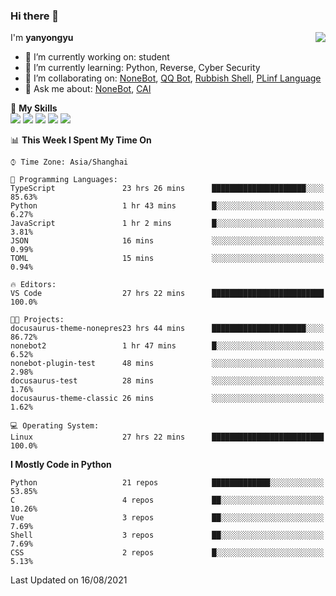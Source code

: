 ### Hi there 👋

<a href="#">
  <img align="right" src="https://github-readme-stats.vercel.app/api?username=yanyongyu&count_private=true&show_icons=true&bg_color=15,f2f7fd,E0EAFC" />
</a>

I'm **yanyongyu**

- 🔭 I’m currently working on: student
- 🌱 I’m currently learning: Python, Reverse, Cyber Security
- 👯 I’m collaborating on: [NoneBot](https://github.com/nonebot), [QQ Bot](https://github.com/Mrs4s/go-cqhttp), [Rubbish Shell](https://github.com/yanyongyu/rubbish), [PLinf Language](https://github.com/yanyongyu/PLinf)
- 💬 Ask me about: [NoneBot](https://github.com/nonebot), [CAI](https://github.com/cscs181/CAI)

🌟 **My Skills**  
![](https://img.shields.io/badge/-Python-3e74a2?style=flat-square&logo=Python&logoColor=fff)
![](https://img.shields.io/badge/-Vue-4fc08d?style=flat-square&logo=Vue.js&logoColor=fff)
![](https://img.shields.io/badge/-Node.js-339933?style=flat-square&logo=Node.js&logoColor=fff)
![](https://img.shields.io/badge/-Docker-2496ED?style=flat-square&logo=Docker&logoColor=fff)
![](https://img.shields.io/badge/-Linux-000000?style=flat-square&logo=Linux&logoColor=fff)

<!--START_SECTION:waka-->
📊 **This Week I Spent My Time On** 

```text
⌚︎ Time Zone: Asia/Shanghai

💬 Programming Languages: 
TypeScript               23 hrs 26 mins      █████████████████████░░░░   85.63% 
Python                   1 hr 43 mins        █░░░░░░░░░░░░░░░░░░░░░░░░   6.27% 
JavaScript               1 hr 2 mins         █░░░░░░░░░░░░░░░░░░░░░░░░   3.81% 
JSON                     16 mins             ░░░░░░░░░░░░░░░░░░░░░░░░░   0.99% 
TOML                     15 mins             ░░░░░░░░░░░░░░░░░░░░░░░░░   0.94%

🔥 Editors: 
VS Code                  27 hrs 22 mins      █████████████████████████   100.0%

🐱‍💻 Projects: 
docusaurus-theme-nonepres23 hrs 44 mins      █████████████████████░░░░   86.72% 
nonebot2                 1 hr 47 mins        █░░░░░░░░░░░░░░░░░░░░░░░░   6.52% 
nonebot-plugin-test      48 mins             ░░░░░░░░░░░░░░░░░░░░░░░░░   2.98% 
docusaurus-test          28 mins             ░░░░░░░░░░░░░░░░░░░░░░░░░   1.76% 
docusaurus-theme-classic 26 mins             ░░░░░░░░░░░░░░░░░░░░░░░░░   1.62%

💻 Operating System: 
Linux                    27 hrs 22 mins      █████████████████████████   100.0%

```

**I Mostly Code in Python** 

```text
Python                   21 repos            █████████████░░░░░░░░░░░░   53.85% 
C                        4 repos             ██░░░░░░░░░░░░░░░░░░░░░░░   10.26% 
Vue                      3 repos             ██░░░░░░░░░░░░░░░░░░░░░░░   7.69% 
Shell                    3 repos             ██░░░░░░░░░░░░░░░░░░░░░░░   7.69% 
CSS                      2 repos             █░░░░░░░░░░░░░░░░░░░░░░░░   5.13%

```



 Last Updated on 16/08/2021
<!--END_SECTION:waka-->
